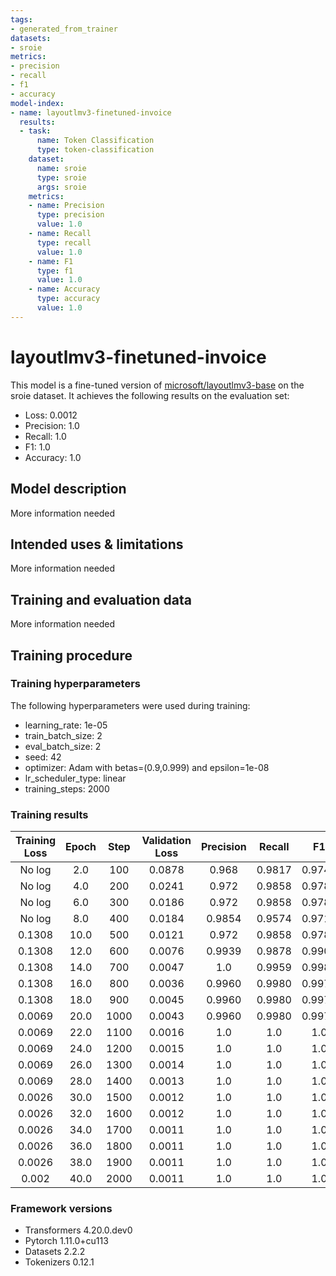 ```yaml
---
tags:
- generated_from_trainer
datasets:
- sroie
metrics:
- precision
- recall
- f1
- accuracy
model-index:
- name: layoutlmv3-finetuned-invoice
  results:
  - task:
      name: Token Classification
      type: token-classification
    dataset:
      name: sroie
      type: sroie
      args: sroie
    metrics:
    - name: Precision
      type: precision
      value: 1.0
    - name: Recall
      type: recall
      value: 1.0
    - name: F1
      type: f1
      value: 1.0
    - name: Accuracy
      type: accuracy
      value: 1.0
---
```


<!-- This model card has been generated automatically according to the information the Trainer had access to. You
should probably proofread and complete it, then remove this comment. -->

# layoutlmv3-finetuned-invoice

This model is a fine-tuned version of [microsoft/layoutlmv3-base](https://huggingface.co/microsoft/layoutlmv3-base) on the sroie dataset.
It achieves the following results on the evaluation set:
- Loss: 0.0012
- Precision: 1.0
- Recall: 1.0
- F1: 1.0
- Accuracy: 1.0

## Model description

More information needed

## Intended uses & limitations

More information needed

## Training and evaluation data

More information needed

## Training procedure

### Training hyperparameters

The following hyperparameters were used during training:
- learning_rate: 1e-05
- train_batch_size: 2
- eval_batch_size: 2
- seed: 42
- optimizer: Adam with betas=(0.9,0.999) and epsilon=1e-08
- lr_scheduler_type: linear
- training_steps: 2000

### Training results

| Training Loss | Epoch | Step | Validation Loss | Precision | Recall | F1     | Accuracy |
|:-------------:|:-----:|:----:|:---------------:|:---------:|:------:|:------:|:--------:|
| No log        | 2.0   | 100  | 0.0878          | 0.968     | 0.9817 | 0.9748 | 0.9966   |
| No log        | 4.0   | 200  | 0.0241          | 0.972     | 0.9858 | 0.9789 | 0.9971   |
| No log        | 6.0   | 300  | 0.0186          | 0.972     | 0.9858 | 0.9789 | 0.9971   |
| No log        | 8.0   | 400  | 0.0184          | 0.9854    | 0.9574 | 0.9712 | 0.9956   |
| 0.1308        | 10.0  | 500  | 0.0121          | 0.972     | 0.9858 | 0.9789 | 0.9971   |
| 0.1308        | 12.0  | 600  | 0.0076          | 0.9939    | 0.9878 | 0.9908 | 0.9987   |
| 0.1308        | 14.0  | 700  | 0.0047          | 1.0       | 0.9959 | 0.9980 | 0.9996   |
| 0.1308        | 16.0  | 800  | 0.0036          | 0.9960    | 0.9980 | 0.9970 | 0.9996   |
| 0.1308        | 18.0  | 900  | 0.0045          | 0.9960    | 0.9980 | 0.9970 | 0.9996   |
| 0.0069        | 20.0  | 1000 | 0.0043          | 0.9960    | 0.9980 | 0.9970 | 0.9996   |
| 0.0069        | 22.0  | 1100 | 0.0016          | 1.0       | 1.0    | 1.0    | 1.0      |
| 0.0069        | 24.0  | 1200 | 0.0015          | 1.0       | 1.0    | 1.0    | 1.0      |
| 0.0069        | 26.0  | 1300 | 0.0014          | 1.0       | 1.0    | 1.0    | 1.0      |
| 0.0069        | 28.0  | 1400 | 0.0013          | 1.0       | 1.0    | 1.0    | 1.0      |
| 0.0026        | 30.0  | 1500 | 0.0012          | 1.0       | 1.0    | 1.0    | 1.0      |
| 0.0026        | 32.0  | 1600 | 0.0012          | 1.0       | 1.0    | 1.0    | 1.0      |
| 0.0026        | 34.0  | 1700 | 0.0011          | 1.0       | 1.0    | 1.0    | 1.0      |
| 0.0026        | 36.0  | 1800 | 0.0011          | 1.0       | 1.0    | 1.0    | 1.0      |
| 0.0026        | 38.0  | 1900 | 0.0011          | 1.0       | 1.0    | 1.0    | 1.0      |
| 0.002         | 40.0  | 2000 | 0.0011          | 1.0       | 1.0    | 1.0    | 1.0      |


### Framework versions

- Transformers 4.20.0.dev0
- Pytorch 1.11.0+cu113
- Datasets 2.2.2
- Tokenizers 0.12.1
